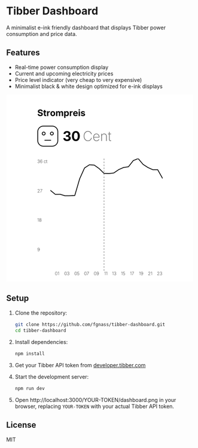 # Tibber Dashboard

A minimalist e-ink friendly dashboard that displays Tibber power consumption and price data.

## Features

- Real-time power consumption display
- Current and upcoming electricity prices
- Price level indicator (very cheap to very expensive)
- Minimalist black & white design optimized for e-ink displays

![Screenshot](./screenshot.png)

## Setup

1. Clone the repository:

   ```bash
   git clone https://github.com/fgnass/tibber-dashboard.git
   cd tibber-dashboard
   ```

2. Install dependencies:

   ```bash
   npm install
   ```

3. Get your Tibber API token from [developer.tibber.com](https://developer.tibber.com)

4. Start the development server:

   ```bash
   npm run dev
   ```

5. Open http://localhost:3000/YOUR-TOKEN/dashboard.png in your browser, replacing `YOUR-TOKEN` with your actual Tibber API token.

## License

MIT
